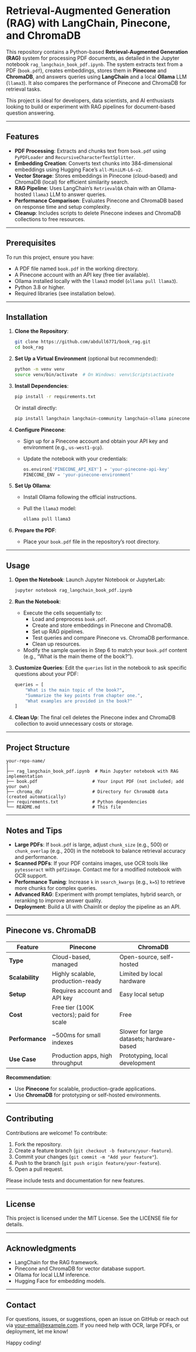 # Retrieval-Augmented Generation (RAG) with LangChain, Pinecone, and ChromaDB

This repository contains a Python-based **Retrieval-Augmented Generation (RAG)** system for processing PDF documents, as detailed in the Jupyter notebook `rag_langchain_book_pdf.ipynb`. The system extracts text from a PDF (`book.pdf`), creates embeddings, stores them in **Pinecone** and **ChromaDB**, and answers queries using **LangChain** and a local **Ollama** LLM (`llama3`). It also compares the performance of Pinecone and ChromaDB for retrieval tasks.

This project is ideal for developers, data scientists, and AI enthusiasts looking to build or experiment with RAG pipelines for document-based question answering.

---

## Features

- **PDF Processing**: Extracts and chunks text from `book.pdf` using `PyPDFLoader` and `RecursiveCharacterTextSplitter`.
- **Embedding Creation**: Converts text chunks into 384-dimensional embeddings using Hugging Face’s `all-MiniLM-L6-v2`.
- **Vector Storage**: Stores embeddings in Pinecone (cloud-based) and ChromaDB (local) for efficient similarity search.
- **RAG Pipeline**: Uses LangChain’s `RetrievalQA` chain with an Ollama-hosted `llama3` LLM to answer queries.
- **Performance Comparison**: Evaluates Pinecone and ChromaDB based on response time and setup complexity.
- **Cleanup**: Includes scripts to delete Pinecone indexes and ChromaDB collections to free resources.

---

## Prerequisites

To run this project, ensure you have:

- A PDF file named `book.pdf` in the working directory.
- A Pinecone account with an API key (free tier available).
- Ollama installed locally with the `llama3` model (`ollama pull llama3`).
- Python 3.8 or higher.
- Required libraries (see installation below).

---

## Installation

1. **Clone the Repository**:

   ```bash
   git clone https://github.com/abdull6771/book_rag.git
   cd book_rag
   ```

2. **Set Up a Virtual Environment** (optional but recommended):

   ```bash
   python -m venv venv
   source venv/bin/activate  # On Windows: venv\Scripts\activate
   ```

3. **Install Dependencies**:

   ```bash
   pip install -r requirements.txt
   ```

   Or install directly:

   ```bash
   pip install langchain langchain-community langchain-ollama pinecone-client chromadb sentence-transformers pypdf
   ```

4. **Configure Pinecone**:

   - Sign up for a Pinecone account and obtain your API key and environment (e.g., `us-west1-gcp`).
   - Update the notebook with your credentials:

     ```python
     os.environ['PINECONE_API_KEY'] = 'your-pinecone-api-key'
     PINECONE_ENV = 'your-pinecone-environment'
     ```

5. **Set Up Ollama**:

   - Install Ollama following the official instructions.
   - Pull the `llama3` model:

     ```bash
     ollama pull llama3
     ```

6. **Prepare the PDF**:

   - Place your `book.pdf` file in the repository’s root directory.

---

## Usage

1. **Open the Notebook**: Launch Jupyter Notebook or JupyterLab:

   ```bash
   jupyter notebook rag_langchain_book_pdf.ipynb
   ```

2. **Run the Notebook**:

   - Execute the cells sequentially to:
     - Load and preprocess `book.pdf`.
     - Create and store embeddings in Pinecone and ChromaDB.
     - Set up RAG pipelines.
     - Test queries and compare Pinecone vs. ChromaDB performance.
     - Clean up resources.
   - Modify the sample queries in Step 6 to match your `book.pdf` content (e.g., “What is the main theme of the book?”).

3. **Customize Queries**: Edit the `queries` list in the notebook to ask specific questions about your PDF:

   ```python
   queries = [
       "What is the main topic of the book?",
       "Summarize the key points from chapter one.",
       "What examples are provided in the book?"
   ]
   ```

4. **Clean Up**: The final cell deletes the Pinecone index and ChromaDB collection to avoid unnecessary costs or storage.

---

## Project Structure

```
your-repo-name/
│
├── rag_langchain_book_pdf.ipynb  # Main Jupyter notebook with RAG implementation
├── book.pdf                     # Your input PDF (not included; add your own)
├── chroma_db/                   # Directory for ChromaDB data (created automatically)
├── requirements.txt             # Python dependencies
└── README.md                    # This file
```

---

## Notes and Tips

- **Large PDFs**: If `book.pdf` is large, adjust `chunk_size` (e.g., 500) or `chunk_overlap` (e.g., 200) in the notebook to balance retrieval accuracy and performance.
- **Scanned PDFs**: If your PDF contains images, use OCR tools like `pytesseract` with `pdf2image`. Contact me for a modified notebook with OCR support.
- **Performance Tuning**: Increase `k` in `search_kwargs` (e.g., `k=5`) to retrieve more chunks for complex queries.
- **Advanced RAG**: Experiment with prompt templates, hybrid search, or reranking to improve answer quality.
- **Deployment**: Build a UI with Chainlit or deploy the pipeline as an API.

---

## Pinecone vs. ChromaDB

| **Feature** | **Pinecone** | **ChromaDB** |
| --- | --- | --- |
| **Type** | Cloud-based, managed | Open-source, self-hosted |
| **Scalability** | Highly scalable, production-ready | Limited by local hardware |
| **Setup** | Requires account and API key | Easy local setup |
| **Cost** | Free tier (100K vectors); paid for scale | Free |
| **Performance** | \~500ms for small indexes | Slower for large datasets; hardware-based |
| **Use Case** | Production apps, high throughput | Prototyping, local development |

**Recommendation**:

- Use **Pinecone** for scalable, production-grade applications.
- Use **ChromaDB** for prototyping or self-hosted environments.

---

## Contributing

Contributions are welcome! To contribute:

1. Fork the repository.
2. Create a feature branch (`git checkout -b feature/your-feature`).
3. Commit your changes (`git commit -m "Add your feature"`).
4. Push to the branch (`git push origin feature/your-feature`).
5. Open a pull request.

Please include tests and documentation for new features.

---

## License

This project is licensed under the MIT License. See the LICENSE file for details.

---

## Acknowledgments

- LangChain for the RAG framework.
- Pinecone and ChromaDB for vector database support.
- Ollama for local LLM inference.
- Hugging Face for embedding models.

---

## Contact

For questions, issues, or suggestions, open an issue on GitHub or reach out via your-email@example.com. If you need help with OCR, large PDFs, or deployment, let me know!

Happy coding!
